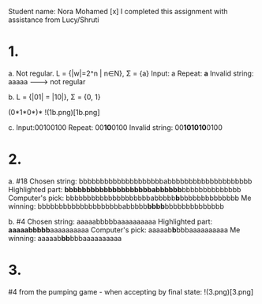 Student name: Nora Mohamed
[x] I completed this assignment with assistance from Lucy/Shruti

# 1.

a. Not regular.
    L = {|w|=2^n | n∈N}, Σ = {a}
    Input: a
    Repeat: **a**
    Invalid string: aaaaa ---> not regular

b. L = {|01| = |10|}, Σ = {0, 1}

(0\*1\*0\*)\*
!(1b.png)[1b.png]

c. 
    Input:00100100
    Repeat: 00**10**0100
    Invalid string: 00**101010**0100

# 2.

a. #18
    Chosen string: bbbbbbbbbbbbbbbbbbbbabbbbbbbbbbbbbbbbbbbb
    Highlighted part: **bbbbbbbbbbbbbbbbbbbbabbbbbb**bbbbbbbbbbbbbb
    Computer's pick: bbbbbbbbbbbbbbbbbbbbabbbbb**b**bbbbbbbbbbbbbb
    Me winning: bbbbbbbbbbbbbbbbbbbbabbbbb**bbbb**bbbbbbbbbbbbbb

b. #4
    Chosen string: aaaaabbbbbaaaaaaaaaa
    Highlighted part: **aaaaabbbbb**aaaaaaaaaa
    Computer's pick: aaaaab**b**bbbaaaaaaaaaa
    Me winning: aaaaab**bb**bbbaaaaaaaaaa

# 3.
\#4 from the pumping game - when accepting by final state:
!(3.png)[3.png]

